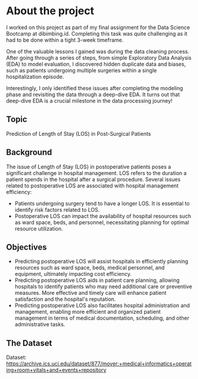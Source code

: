 # About the project

I worked on this project as part of my final assignment for the Data Science Bootcamp at dibimbing.id.
Completing this task was quite challenging as it had to be done within a tight 3-week timeframe.
<p> One of the valuable lessons I gained was during the data cleaning process. After going through a series of steps, from simple Exploratory Data Analysis (EDA) to model evaluation, I discovered hidden duplicate data and biases, such as patients undergoing multiple surgeries within a single hospitalization episode.
<p> Interestingly, I only identified these issues after completing the modeling phase and revisiting the data through a deep-dive EDA.
It turns out that deep-dive EDA is a crucial milestone in the data processing journey!

<h2>Topic</h2>
  <p>Prediction of Length of Stay (LOS) in Post-Surgical Patients</p>

  <h2>Background</h2>
  <p>The issue of Length of Stay (LOS) in postoperative patients poses a significant challenge in hospital management. LOS refers to the duration a patient spends in the hospital after a surgical procedure. Several issues related to postoperative LOS are associated with hospital management efficiency:</p>
  <ul>
    <li>Patients undergoing surgery tend to have a longer LOS. It is essential to identify risk factors related to LOS.</li>
    <li>Postoperative LOS can impact the availability of hospital resources such as ward space, beds, and personnel, necessitating planning for optimal resource utilization.</li>
  </ul>

  <h2>Objectives</h2>
  <ul>
    <li>Predicting postoperative LOS will assist hospitals in efficiently planning resources such as ward space, beds, medical personnel, and equipment, ultimately impacting cost efficiency.</li>
    <li>Predicting postoperative LOS aids in patient care planning, allowing hospitals to identify patients who may need additional care or preventive measures. More effective and timely care will enhance patient satisfaction and the hospital's reputation.</li>
    <li>Predicting postoperative LOS also facilitates hospital administration and management, enabling more efficient and organized patient management in terms of medical documentation, scheduling, and other administrative tasks.</li>
  </ul>

  <h2>The Dataset</h2>

Dataset: https://archive.ics.uci.edu/dataset/877/mover:+medical+informatics+operating+room+vitals+and+events+repository

